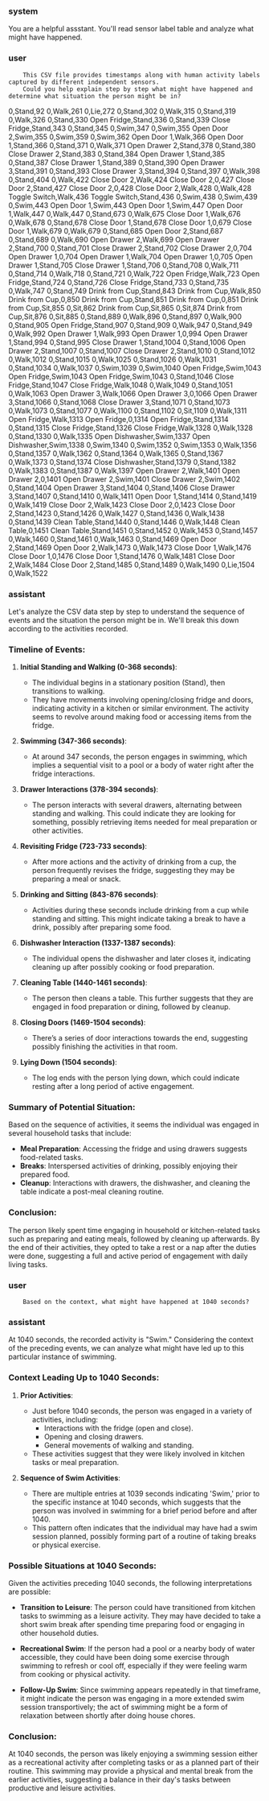 ### system
You are a helpful assstant. You'll read sensor label table and analyze what might have happened.
### user

        This CSV file provides timestamps along with human activity labels captured by different independent sensors.
        Could you help explain step by step what might have happened and determine what situation the person might be in?
    
0,Stand,92
0,Walk,261
0,Lie,272
0,Stand,302
0,Walk,315
0,Stand,319
0,Walk,326
0,Stand,330
Open Fridge,Stand,336
0,Stand,339
Close Fridge,Stand,343
0,Stand,345
0,Swim,347
0,Swim,355
Open Door 2,Swim,355
0,Swim,359
0,Swim,362
Open Door 1,Walk,366
Open Door 1,Stand,366
0,Stand,371
0,Walk,371
Open Drawer 2,Stand,378
0,Stand,380
Close Drawer 2,Stand,383
0,Stand,384
Open Drawer 1,Stand,385
0,Stand,387
Close Drawer 1,Stand,389
0,Stand,390
Open Drawer 3,Stand,391
0,Stand,393
Close Drawer 3,Stand,394
0,Stand,397
0,Walk,398
0,Stand,404
0,Walk,422
Close Door 2,Walk,424
Close Door 2,0,427
Close Door 2,Stand,427
Close Door 2,0,428
Close Door 2,Walk,428
0,Walk,428
Toggle Switch,Walk,436
Toggle Switch,Stand,436
0,Swim,438
0,Swim,439
0,Swim,443
Open Door 1,Swim,443
Open Door 1,Swim,447
Open Door 1,Walk,447
0,Walk,447
0,Stand,673
0,Walk,675
Close Door 1,Walk,676
0,Walk,678
0,Stand,678
Close Door 1,Stand,678
Close Door 1,0,679
Close Door 1,Walk,679
0,Walk,679
0,Stand,685
Open Door 2,Stand,687
0,Stand,689
0,Walk,690
Open Drawer 2,Walk,699
Open Drawer 2,Stand,700
0,Stand,701
Close Drawer 2,Stand,702
Close Drawer 2,0,704
Open Drawer 1,0,704
Open Drawer 1,Walk,704
Open Drawer 1,0,705
Open Drawer 1,Stand,705
Close Drawer 1,Stand,706
0,Stand,708
0,Walk,711
0,Stand,714
0,Walk,718
0,Stand,721
0,Walk,722
Open Fridge,Walk,723
Open Fridge,Stand,724
0,Stand,726
Close Fridge,Stand,733
0,Stand,735
0,Walk,747
0,Stand,749
Drink from Cup,Stand,843
Drink from Cup,Walk,850
Drink from Cup,0,850
Drink from Cup,Stand,851
Drink from Cup,0,851
Drink from Cup,Sit,855
0,Sit,862
Drink from Cup,Sit,865
0,Sit,874
Drink from Cup,Sit,876
0,Sit,885
0,Stand,889
0,Walk,896
0,Stand,897
0,Walk,900
0,Stand,905
Open Fridge,Stand,907
0,Stand,909
0,Walk,947
0,Stand,949
0,Walk,992
Open Drawer 1,Walk,993
Open Drawer 1,0,994
Open Drawer 1,Stand,994
0,Stand,995
Close Drawer 1,Stand,1004
0,Stand,1006
Open Drawer 2,Stand,1007
0,Stand,1007
Close Drawer 2,Stand,1010
0,Stand,1012
0,Walk,1012
0,Stand,1015
0,Walk,1025
0,Stand,1026
0,Walk,1031
0,Stand,1034
0,Walk,1037
0,Swim,1039
0,Swim,1040
Open Fridge,Swim,1043
Open Fridge,Swim,1043
Open Fridge,Swim,1043
0,Stand,1046
Close Fridge,Stand,1047
Close Fridge,Walk,1048
0,Walk,1049
0,Stand,1051
0,Walk,1063
Open Drawer 3,Walk,1066
Open Drawer 3,0,1066
Open Drawer 3,Stand,1066
0,Stand,1068
Close Drawer 3,Stand,1071
0,Stand,1073
0,Walk,1073
0,Stand,1077
0,Walk,1100
0,Stand,1102
0,Sit,1109
0,Walk,1311
Open Fridge,Walk,1313
Open Fridge,0,1314
Open Fridge,Stand,1314
0,Stand,1315
Close Fridge,Stand,1326
Close Fridge,Walk,1328
0,Walk,1328
0,Stand,1330
0,Walk,1335
Open Dishwasher,Swim,1337
Open Dishwasher,Swim,1338
0,Swim,1340
0,Swim,1352
0,Swim,1353
0,Walk,1356
0,Stand,1357
0,Walk,1362
0,Stand,1364
0,Walk,1365
0,Stand,1367
0,Walk,1373
0,Stand,1374
Close Dishwasher,Stand,1379
0,Stand,1382
0,Walk,1383
0,Stand,1387
0,Walk,1397
Open Drawer 2,Walk,1401
Open Drawer 2,0,1401
Open Drawer 2,Swim,1401
Close Drawer 2,Swim,1402
0,Stand,1404
Open Drawer 3,Stand,1404
0,Stand,1406
Close Drawer 3,Stand,1407
0,Stand,1410
0,Walk,1411
Open Door 1,Stand,1414
0,Stand,1419
0,Walk,1419
Close Door 2,Walk,1423
Close Door 2,0,1423
Close Door 2,Stand,1423
0,Stand,1426
0,Walk,1427
0,Stand,1436
0,Walk,1438
0,Stand,1439
Clean Table,Stand,1440
0,Stand,1446
0,Walk,1448
Clean Table,0,1451
Clean Table,Stand,1451
0,Stand,1452
0,Walk,1453
0,Stand,1457
0,Walk,1460
0,Stand,1461
0,Walk,1463
0,Stand,1469
Open Door 2,Stand,1469
Open Door 2,Walk,1473
0,Walk,1473
Close Door 1,Walk,1476
Close Door 1,0,1476
Close Door 1,Stand,1476
0,Walk,1481
Close Door 2,Walk,1484
Close Door 2,Stand,1485
0,Stand,1489
0,Walk,1490
0,Lie,1504
0,Walk,1522

### assistant
Let's analyze the CSV data step by step to understand the sequence of events and the situation the person might be in. We'll break this down according to the activities recorded.

### Timeline of Events:

1. **Initial Standing and Walking (0-368 seconds)**:
   - The individual begins in a stationary position (Stand), then transitions to walking. 
   - They have movements involving opening/closing fridge and doors, indicating activity in a kitchen or similar environment. The activity seems to revolve around making food or accessing items from the fridge.

2. **Swimming (347-366 seconds)**:
   - At around 347 seconds, the person engages in swimming, which implies a sequential visit to a pool or a body of water right after the fridge interactions.

3. **Drawer Interactions (378-394 seconds)**:
   - The person interacts with several drawers, alternating between standing and walking. This could indicate they are looking for something, possibly retrieving items needed for meal preparation or other activities.

4. **Revisiting Fridge (723-733 seconds)**:
   - After more actions and the activity of drinking from a cup, the person frequently revises the fridge, suggesting they may be preparing a meal or snack.

5. **Drinking and Sitting (843-876 seconds)**:
   - Activities during these seconds include drinking from a cup while standing and sitting. This might indicate taking a break to have a drink, possibly after preparing some food.

6. **Dishwasher Interaction (1337-1387 seconds)**:
   - The individual opens the dishwasher and later closes it, indicating cleaning up after possibly cooking or food preparation.

7. **Cleaning Table (1440-1461 seconds)**:
   - The person then cleans a table. This further suggests that they are engaged in food preparation or dining, followed by cleanup.

8. **Closing Doors (1469-1504 seconds)**:
   - There’s a series of door interactions towards the end, suggesting possibly finishing the activities in that room. 

9. **Lying Down (1504 seconds)**:
   - The log ends with the person lying down, which could indicate resting after a long period of active engagement.

### Summary of Potential Situation:

Based on the sequence of activities, it seems the individual was engaged in several household tasks that include:

- **Meal Preparation**: Accessing the fridge and using drawers suggests food-related tasks.
- **Breaks**: Interspersed activities of drinking, possibly enjoying their prepared food.
- **Cleanup**: Interactions with drawers, the dishwasher, and cleaning the table indicate a post-meal cleaning routine.

### Conclusion:

The person likely spent time engaging in household or kitchen-related tasks such as preparing and eating meals, followed by cleaning up afterwards. By the end of their activities, they opted to take a rest or a nap after the duties were done, suggesting a full and active period of engagement with daily living tasks.
### user

        Based on the context, what might have happened at 1040 seconds?
    
### assistant
At 1040 seconds, the recorded activity is "Swim." Considering the context of the preceding events, we can analyze what might have led up to this particular instance of swimming.

### Context Leading Up to 1040 Seconds:

1. **Prior Activities**:
   - Just before 1040 seconds, the person was engaged in a variety of activities, including:
     - Interactions with the fridge (open and close).
     - Opening and closing drawers.
     - General movements of walking and standing.
   - These activities suggest that they were likely involved in kitchen tasks or meal preparation.

2. **Sequence of Swim Activities**:
   - There are multiple entries at 1039 seconds indicating 'Swim,' prior to the specific instance at 1040 seconds, which suggests that the person was involved in swimming for a brief period before and after 1040.
   - This pattern often indicates that the individual may have had a swim session planned, possibly forming part of a routine of taking breaks or physical exercise.

### Possible Situations at 1040 Seconds:

Given the activities preceding 1040 seconds, the following interpretations are possible:

- **Transition to Leisure**: The person could have transitioned from kitchen tasks to swimming as a leisure activity. They may have decided to take a short swim break after spending time preparing food or engaging in other household duties.
  
- **Recreational Swim**: If the person had a pool or a nearby body of water accessible, they could have been doing some exercise through swimming to refresh or cool off, especially if they were feeling warm from cooking or physical activity.

- **Follow-Up Swim**: Since swimming appears repeatedly in that timeframe, it might indicate the person was engaging in a more extended swim session transportively; the act of swimming might be a form of relaxation between shortly after doing house chores.

### Conclusion:

At 1040 seconds, the person was likely enjoying a swimming session either as a recreational activity after completing tasks or as a planned part of their routine. This swimming may provide a physical and mental break from the earlier activities, suggesting a balance in their day's tasks between productive and leisure activities.
